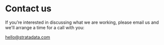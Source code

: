 # Contact us

If you’re interested in discussing what we are working, please email us and we'll arrange a time for a call with you:

[hello@stratadata.com](mailto:hello@stratadata.com)
